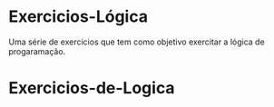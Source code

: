 # Exercicios-Lógica

Uma série de exercicios que tem como objetivo exercitar a lógica de progaramação. 
# Exercicios-de-Logica
